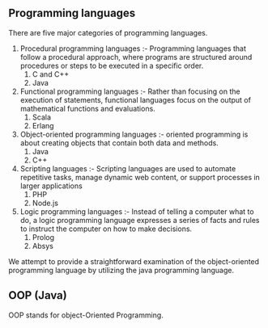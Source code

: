 ## Programming languages

There are five major categories of programming languages.

1. Procedural programming languages :- Programming languages that follow a procedural approach, where programs are structured around procedures or steps to be executed in a specific order.
   1. C and C++
   2. Java
2. Functional programming languages :- Rather than focusing on the execution of statements, functional languages focus on the output of mathematical functions and evaluations.
   1. Scala
   2. Erlang
3. Object-oriented programming languages :- oriented programming is about creating objects that contain both data and methods.
   1. Java
   2. C++
4. Scripting languages :- Scripting languages are used to automate repetitive tasks, manage dynamic web content, or support processes in larger applications
   1. PHP
   2. Node.js
5. Logic programming languages :- Instead of telling a computer what to do, a logic programming language expresses a series of facts and rules to instruct the computer on how to make decisions.
   1. Prolog
   2. Absys

We attempt to provide a straightforward examination of the object-oriented programming language by utilizing the java programming language.

## OOP (Java)

OOP stands for object-Oriented Programming.
